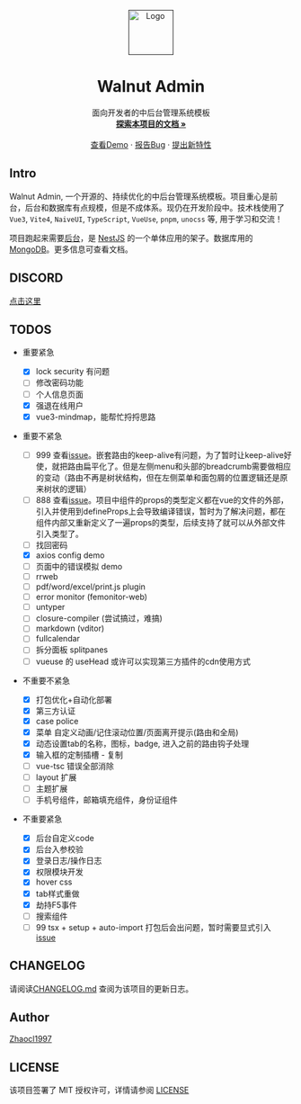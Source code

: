 <!-- PROJECT LOGO -->
<p align="center">
  <a href="">
    <img src="https://github.com/Zhaocl1997/walnut-admin-client/blob/main/public/assets/logo.png" alt="Logo" width="80" height="80">
  </a>

  <h1 align="center">Walnut Admin</h1>
  <p align="center">
    面向开发者的中后台管理系统模板
    <br />
    <a target="_blank" href="https://walnut-admin-doc.netlify.app/"><strong>探索本项目的文档 »</strong></a>
    <br />
    <br />
    <a target="_blank" href="https://www.walnut-admin.com">查看Demo</a>
    ·
    <a target="_blank" href="https://github.com/Zhaocl1997/walnut-admin-client/issues">报告Bug</a>
    ·
    <a target="_blank" href="https://github.com/Zhaocl1997/walnut-admin-client/issues">提出新特性</a>
  </p>

</p>

## Intro

Walnut Admin, 一个开源的、持续优化的中后台管理系统模板。项目重心是前台，后台和数据库有点规模，但是不成体系。现仍在开发阶段中。技术栈使用了 `Vue3`, `Vite4`, `NaiveUI`,  `TypeScript`, `VueUse`, `pnpm`, `unocss` 等, 用于学习和交流！

项目跑起来需要[后台][walnut-admin-server]，是 [NestJS][nestjs-url] 的一个单体应用的架子。数据库用的 [MongoDB](https://www.mongodb.com/)。更多信息可查看文档。

## DISCORD

[点击这里](https://discord.gg/kfVuasVXs2)

## TODOS  

- 重要紧急

  - [x] lock security 有问题
  - [ ] 修改密码功能
  - [ ] 个人信息页面
  - [x] 强退在线用户
  - [x] vue3-mindmap，能帮忙捋捋思路

- 重要不紧急

  - [ ] 999 查看[issue](https://github.com/vuejs/vue-router-next/issues/626)。嵌套路由的keep-alive有问题，为了暂时让keep-alive好使，就把路由扁平化了。但是左侧menu和头部的breadcrumb需要做相应的变动（路由不再是树状结构，但在左侧菜单和面包屑的位置逻辑还是原来树状的逻辑）
  - [ ] 888 查看[issue](https://github.com/vuejs/core/issues/4294)。项目中组件的props的类型定义都在vue的文件的外部，引入并使用到defineProps上会导致编译错误，暂时为了解决问题，都在组件内部又重新定义了一遍props的类型，后续支持了就可以从外部文件引入类型了。
  - [ ] 找回密码
  - [x] axios config demo
  - [ ] 页面中的错误模拟 demo
  - [ ] rrweb
  - [ ] pdf/word/excel/print.js plugin
  - [ ] error monitor (femonitor-web)
  - [ ] untyper
  - [ ] closure-compiler (尝试搞过，难搞)
  - [ ] markdown (vditor)
  - [ ] fullcalendar
  - [ ] 拆分面板 splitpanes
  - [ ] vueuse 的 useHead 或许可以实现第三方插件的cdn使用方式

- 不重要不紧急

  - [x] 打包优化+自动化部署
  - [x] 第三方认证
  - [x] case police
  - [x] 菜单 自定义动画/记住滚动位置/页面离开提示(路由和全局)
  - [x] 动态设置tab的名称，图标，badge, 进入之前的路由钩子处理
  - [x] 输入框的定制插槽 - 复制
  - [ ] vue-tsc 错误全部消除  
  - [ ] layout 扩展 
  - [ ] 主题扩展
  - [ ] 手机号组件，邮箱填充组件，身份证组件

- 不重要紧急

  - [x] 后台自定义code
  - [x] 后台入参校验
  - [x] 登录日志/操作日志
  - [x] 权限模块开发
  - [x] hover css
  - [x] tab样式重做
  - [x] 劫持F5事件
  - [ ] 搜索组件
  - [ ] 99 tsx + setup + auto-import 打包后会出问题，暂时需要显式引入 [issue](https://github.com/antfu/unplugin-auto-import/issues/75)

## CHANGELOG

请阅读[CHANGELOG.md](./CHANGELOG.md) 查阅为该项目的更新日志。

## Author

[Zhaocl1997][author-url]

## LICENSE

该项目签署了 MIT 授权许可，详情请参阅 [LICENSE][license-url]

<!-- links -->

[author-url]: https://github.com/Zhaocl1997
[walnut-admin-client]: https://github.com/Zhaocl1997/walnut-admin-client
[walnut-admin-server]: https://github.com/Zhaocl1997/walnut-admin-server
[license-url]: https://github.com/Zhaocl1997/walnut-admin-client/blob/main/LICENSE

[nestjs-url]: https://docs.nestjs.com/
